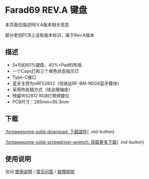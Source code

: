 Farad69 REV.A 键盘
=====================
本页面仅描述REV.A版本相关信息

部分老旧PCB上没有版本标识，属于Rev.A版本

## 描述

- 5x15的60%键盘，40%+Pad的布局
- 一个Caps灯和三个单色状态指示灯
- Type-C接口
- 蓝牙主控为nRF52832（信驰达RF-BM-ND04蓝牙模块）
- 采用热拔插方式（佳达隆轴座）
- 预留WS2812 RGB灯带焊接位
- PCB尺寸：285mm×95.3mm

## 下载

[:fontawesome-solid-download:  下载固件](http://glab.online/down/Glab3.0/){ .md-button}

[:fontawesome-solid-screwdriver-wrench:  获取更多下载](../down/download.md){ .md-button}

## 使用说明

访问 [使用说明](../../manual) / [常见问答](../../faq) / [故障排除](../../trouble)
